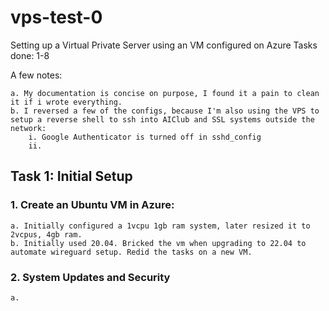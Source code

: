 # vps-test-0
Setting up a Virtual Private Server using an VM configured on Azure
Tasks done: 1-8

A few notes:  

    a. My documentation is concise on purpose, I found it a pain to clean it if i wrote everything.  
    b. I reversed a few of the configs, because I'm also using the VPS to setup a reverse shell to ssh into AIClub and SSL systems outside the network:  
        i. Google Authenticator is turned off in sshd_config  
        ii.  

## Task 1: Initial Setup

### 1. Create an Ubuntu VM in Azure:
    a. Initially configured a 1vcpu 1gb ram system, later resized it to 2vcpus, 4gb ram.  
    b. Initially used 20.04. Bricked the vm when upgrading to 22.04 to automate wireguard setup. Redid the tasks on a new VM.

### 2. System Updates and Security
    a.  
